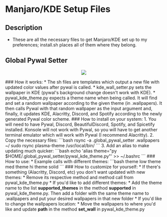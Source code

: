 # Manjaro/KDE Setup Files

## Description
* These are all the necessary files to get Manjaro/KDE set up to my preferences; install.sh places all of them where they belong.

## Global Pywal Setter
<p align='center'>
    <img src='screens.gif'>
</p>
### How it works:
* The sh files are templates which output a new file with updated color values after pywal is called.
* kde_wall_setter.py sets the wallpaper in KDE (pywal's background change doesn't work with KDE).
* pywal_kde_theme.py expects a theme name when being called. It will find and set a random wallpaper according to the given theme (in .wallpapers). It then calls Pywal with that random wallpaper as the input argument and, finally, it updates KDE, Alacritty, Discord, and Spotify according to the newly generated Pywal color scheme.
### How to install on your system:
1. You will need to have Pywal, Discord, BeautifulDiscord, Spotify, and Spicetify installed. Konsole will not work with Pywal, so you will have to get another terminal emulator which will work with Pywal (I recommend Alacritty).
2. Copy the necessary files:
    ```bash
    rsync -a .global_pywal_setter .wallpapers ~/
    sudo rsync plasma-theme /usr/local/bin/
    ```
3. Add an alias to make updating much quicker:
    ```bash
    echo 'alias theme="py $HOME/.global_pywal_setter/pywal_kde_theme.py"' >> ~/.bashrc
    ```
### How to use:
* Example calls with different themes:
    ```bash
    theme low
    theme med
    theme hi
    theme solid
    ```
### How to customize for yourself:
* If there's something (Alacritty, Discord, etc) you don't want updated with new themes:
  * Remove its respective method and method call from pywal_kde_theme.py
* If you'd like to add different themes:
  * Add the theme name to the list <b>supported_themes</b> in the method <b>supported</b> in pywal_kde_theme.py. Then add a folder with the same theme name to .wallpapers and put your desired wallpapers in that new folder
* If you'd like to change the wallpapers location:
  * Move the wallpapers to where you'd like and update <b>path</b> in the method <b>set_wall</b> in pywal_kde_theme.py
